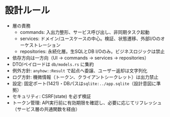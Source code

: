 # 設計ルール

- 層の責務
  - commands: 入出力整形、サービス呼び出し、非同期タスク起動
  - services: ドメイン/ユースケースの中心。検証、状態遷移、外部I/Oのオーケストレーション
  - repositories: 永続化層。生SQLとDB I/Oのみ。ビジネスロジックは禁止
- 依存方向は一方向（UI → commands → services → repositories）
- DTO/ペイロードは `db/models.rs` に集約
- 例外方針: `anyhow::Result` で起点へ委譲、ユーザー返却は文字列化
- ログ方針: 機微情報（トークン、クライアントシークレット）は出力禁止
- 設定: 固定ポート(1421)・DBパスは`sqlite:../app.sqlite`（設計意図に準拠）
- セキュリティ: CSRF(state) を必ず検証
- トークン管理: API実行前に有効期限を確認し、必要に応じてリフレッシュ（サービス層の共通関数を経由）
